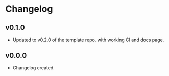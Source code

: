# Changelog

## v0.1.0

- Updated to v0.2.0 of the template repo, with working CI and docs page.

## v0.0.0

- Changelog created.

